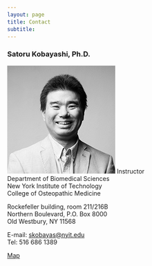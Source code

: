 ```yaml
---
layout: page
title: Contact
subtitle: 
---
```


### Satoru Kobayashi, Ph.D.
![profile](/assets/img/skobayas.jpg)
Instructor  
Department of Biomedical Sciences  
New York Institute of Technology  
College of Osteopathic Medicine  

Rockefeller building, room 211/216B  
Northern Boulevard, P.O. Box 8000  
Old Westbury, NY 11568  

E-mail:   skobayas@nyit.edu  
Tel: 516 686 1389


[Map](https://goo.gl/maps/eUA9tDnffTR4vYPT8)
